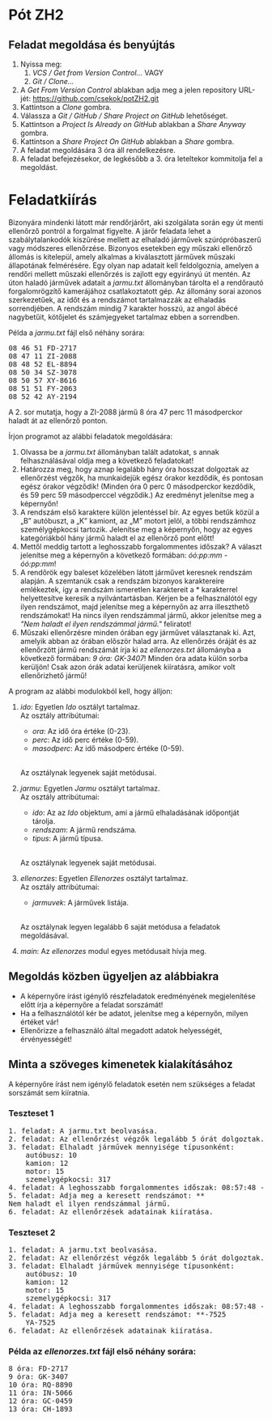 # Pót ZH2

## Feladat megoldása és benyújtás

1. Nyissa meg:
   1. _VCS / Get from Version Control..._ VAGY
   2. _Git / Clone..._
2. A _Get From Version Control_ ablakban adja meg a jelen repository URL-jét: https://github.com/csekok/potZH2.git
3. Kattintson a _Clone_ gombra.
4. Válassza a _Git / GitHub / Share Project on GitHub_ lehetőséget.
5. Kattintson a _Project Is Already on GitHub_ ablakban a _Share Anyway_ gombra.
6. Kattintson a _Share Project On GitHub_ ablakban a _Share_ gombra.
7. A feladat megoldására 3 óra áll rendelkezésre.
8. A feladat befejezésekor, de legkésőbb a 3. óra leteltekor kommitolja fel a megoldást.

# Feladatkiírás

Bizonyára mindenki látott már rendőrjárőrt, aki szolgálata során egy út menti ellenőrző
pontról a forgalmat figyelte. A járőr feladata lehet a szabálytalankodók kiszűrése mellett
az elhaladó járművek szúrópróbaszerű vagy módszeres ellenőrzése. Bizonyos esetekben egy
műszaki ellenőrző állomás is kitelepül, amely alkalmas a kiválasztott járművek műszaki
állapotának felmérésére.
Egy olyan nap adatait kell feldolgoznia, amelyen a rendőri mellett műszaki ellenőrzés is
zajlott egy egyirányú út mentén. Az úton haladó járművek adatait
a _jarmu.txt_ állományban tárolta el a rendőrautó forgalomrögzítő kamerájához
csatlakoztatott gép. Az állomány sorai azonos szerkezetűek, az időt és a rendszámot
tartalmazzák az elhaladás sorrendjében. A rendszám mindig 7 karakter hosszú, az angol ábécé
nagybetűit, kötőjelet és számjegyeket tartalmaz ebben a sorrendben. 

Példa a _jarmu.txt_ fájl első néhány sorára:
<pre>
08 46 51 FD-2717
08 47 11 ZI-2088
08 48 52 EL-8894
08 50 34 SZ-3078
08 50 57 XY-8616
08 51 51 FY-2063
08 52 42 AY-2194
</pre>

A 2. sor mutatja, hogy a ZI-2088 jármű 8 óra 47 perc 11 másodperckor haladt át
az ellenőrző ponton. 

Írjon programot az alábbi feladatok megoldására:
1. Olvassa be a _jarmu.txt_ állományban talált adatokat, s annak felhasználásával oldja meg
a következő feladatokat!
2. Határozza meg, hogy aznap legalább hány óra hosszat dolgoztak az ellenőrzést végzők, ha
munkaidejük egész órakor kezdődik, és pontosan egész órakor végződik! (Minden óra 0
perc 0 másodperckor kezdődik, és 59 perc 59 másodperccel végződik.) Az eredményt
jelenítse meg a képernyőn!
3. A rendszám első karaktere külön jelentéssel bír. Az egyes betűk közül a „B” autóbuszt,
a „K” kamiont, az „M” motort jelöl, a többi rendszámhoz személygépkocsi tartozik.
Jelenítse meg a képernyőn, hogy az egyes kategóriákból hány jármű haladt el az ellenőrző
pont előtt!
4. Mettől meddig tartott a leghosszabb forgalommentes időszak? A választ jelenítse meg
a képernyőn a következő formában: _óó:pp:mm - óó:pp:mm_!
5. A rendőrök egy baleset közelében látott járművet keresnek rendszám alapján.
A szemtanúk csak a rendszám bizonyos karaktereire emlékeztek, így a rendszám
ismeretlen karaktereit a * karakterrel helyettesítve keresik a nyilvántartásban. Kérjen be
a felhasználótól egy ilyen rendszámot, majd jelenítse meg a képernyőn az arra illeszthető
rendszámokat! Ha nincs ilyen rendszámmal jármű, akkor jelenítse meg a _"Nem haladt el ilyen
rendszámmal jármű."_ feliratot!
6. Műszaki ellenőrzésre minden órában egy járművet választanak ki. Azt, amelyik abban az
órában először halad arra. Az ellenőrzés óráját és az ellenőrzött jármű rendszámát írja ki az
_ellenorzes.txt_ állományba a következő formában: _9 óra: GK-3407_! Minden óra adata külön
sorba kerüljön! Csak azon órák adatai kerüljenek kiíratásra, amikor volt ellenőrizhető jármű!

A program az alábbi modulokból kell, hogy álljon:
   1. _ido_: Egyetlen _Ido_ osztályt tartalmaz.</br>Az osztály attribútumai:
      - _ora_: Az idő óra értéke (0-23).
      - _perc_: Az idő perc értéke (0-59).
      - _masodperc_: Az idő másodperc értéke (0-59).
      </br>
      
      Az osztálynak legyenek saját metódusai.
   2. _jarmu_: Egyetlen _Jarmu_ osztályt tartalmaz.</br>Az osztály attribútumai:
      - _ido_: Az az _Ido_ objektum, ami a jármű elhaladásának időpontját tárolja.
      - _rendszam_: A jármű rendszáma.
      - _tipus_: A jármű típusa.
      </br>
      
      Az osztálynak legyenek saját metódusai.
   3. _ellenorzes_: Egyetlen _Ellenorzes_ osztályt tartalmaz.</br>Az osztály attribútumai:
      - _jarmuvek_: A járművek listája.
      </br>

      Az osztálynak legyen legalább 6 saját metódusa a feladatok megoldásával.
   4. _main_: Az _ellenorzes_ modul egyes metódusait hívja meg.

## Megoldás közben ügyeljen az alábbiakra

- A képernyőre írást igénylő részfeladatok eredményének megjelenítése előtt írja a képernyőre a feladat sorszámát!
- Ha a felhasználótól kér be adatot, jelenítse meg a képernyőn, milyen értéket vár!
- Ellenőrizze a felhasználó által megadott adatok helyességét, érvényességét!

## Minta a szöveges kimenetek kialakításához

A képernyőre írást nem igénylő feladatok esetén nem szükséges a feladat sorszámát sem kiíratnia.

### Teszteset 1

<pre>
1. feladat: A jarmu.txt beolvasása.
2. feladat: Az ellenőrzést végzők legalább 5 órát dolgoztak.
3. feladat: Elhaladt járművek mennyisége típusonként:
	autóbusz: 10
	kamion: 12
	motor: 15
	szemelygépkocsi: 317
4. feladat: A leghosszabb forgalommentes időszak: 08:57:48 - 09:01:06.
5. feladat: Adja meg a keresett rendszámot: **
Nem haladt el ilyen rendszámmal jármű.
6. feladat: Az ellenőrzések adatainak kiíratása.
</pre>

### Teszteset 2

<pre>
1. feladat: A jarmu.txt beolvasása.
2. feladat: Az ellenőrzést végzők legalább 5 órát dolgoztak.
3. feladat: Elhaladt járművek mennyisége típusonként:
	autóbusz: 10
	kamion: 12
	motor: 15
	szemelygépkocsi: 317
4. feladat: A leghosszabb forgalommentes időszak: 08:57:48 - 09:01:06.
5. feladat: Adja meg a keresett rendszámot: **-7525
	YA-7525
6. feladat: Az ellenőrzések adatainak kiíratása.
</pre>

### Példa az _ellenorzes.txt_ fájl első néhány sorára:
<pre>
8 óra: FD-2717
9 óra: GK-3407
10 óra: RQ-8890
11 óra: IN-5066
12 óra: GC-0459
13 óra: CH-1893
</pre>
